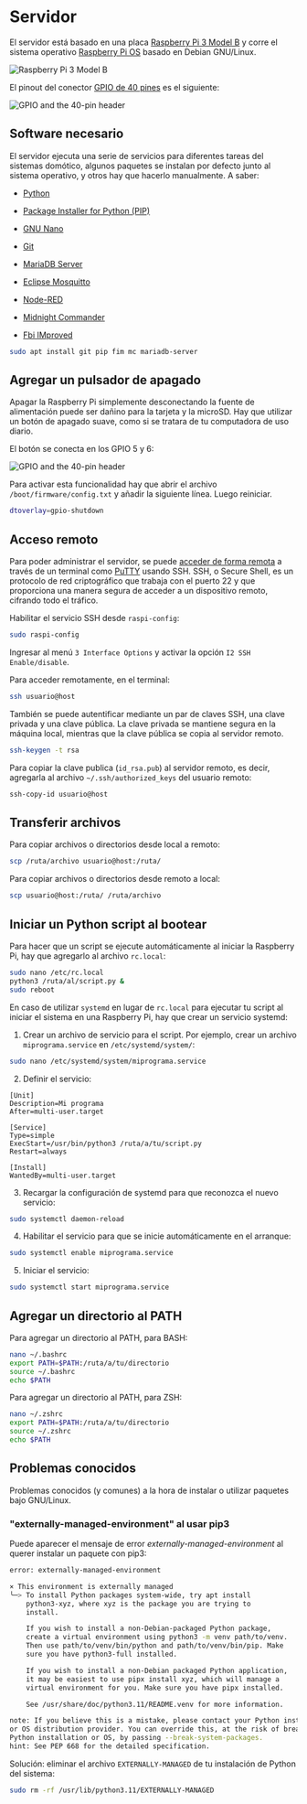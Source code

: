 # Servidor

El servidor está basado en una placa [Raspberry Pi 3 Model B](https://www.raspberrypi.com/products/raspberry-pi-3-model-b/) y corre el sistema operativo [Raspberry Pi OS](https://www.raspberrypi.com/software/) basado en Debian GNU/Linux.

![Raspberry Pi 3 Model B](./RPI3B.jpg)

El pinout del conector [GPIO de 40 pines](https://www.raspberrypi.com/documentation/computers/raspberry-pi.html#gpio-and-the-40-pin-header) es el siguiente:

![GPIO and the 40-pin header](./RPI_GPIO_Pinout_Diagram.png)

## Software necesario

El servidor ejecuta una serie de servicios para diferentes tareas del sistemas domótico, algunos paquetes se instalan por defecto junto al sistema operativo, y otros hay que hacerlo manualmente. A saber:

- [Python](https://www.python.org/)
- [Package Installer for Python (PIP)](https://pip.pypa.io/)
- [GNU Nano](https://www.nano-editor.org/)
- [Git](https://git-scm.com/)

- [MariaDB Server](https://mariadb.org/)
- [Eclipse Mosquitto](https://mosquitto.org/)
- [Node-RED](https://nodered.org/)

- [Midnight Commander](https://midnight-commander.org/)
- [Fbi IMproved](https://www.nongnu.org/fbi-improved/)

```Bash
sudo apt install git pip fim mc mariadb-server
```

## Agregar un pulsador de apagado

Apagar la Raspberry Pi simplemente desconectando la fuente de alimentación puede ser dañino para la tarjeta y la microSD. Hay que utilizar un botón de apagado suave, como si se tratara de tu computadora de uso diario.

El botón se conecta en los GPIO 5 y 6:

![GPIO and the 40-pin header](./pi-shutdown-button.png)

Para activar esta funcionalidad hay que abrir el archivo `/boot/firmware/config.txt` y añadir la siguiente línea. Luego reiniciar.

```bash
dtoverlay=gpio-shutdown
```

## Acceso remoto

Para poder administrar el servidor, se puede [acceder de forma remota](https://www.luisllamas.es/raspberry-pi-ssh/) a través de un terminal como [PuTTY](https://www.putty.org/) usando SSH. SSH, o Secure Shell, es un protocolo de red criptográfico que trabaja con el puerto 22 y que proporciona una manera segura de acceder a un dispositivo remoto, cifrando todo el tráfico.

Habilitar el servicio SSH desde `raspi-config`:

```bash
sudo raspi-config
```

Ingresar al menú `3 Interface Options` y activar la opción `I2 SSH Enable/disable`.

Para acceder remotamente, en el terminal:

```bash
ssh usuario@host
```

También se puede autentificar mediante un par de claves SSH, una clave privada y una clave pública. La clave privada se mantiene segura en la máquina local, mientras que la clave pública se copia al servidor remoto.

```bash
ssh-keygen -t rsa
```

Para copiar la clave publica (`id_rsa.pub`) al servidor remoto, es decir, agregarla al archivo `~/.ssh/authorized_keys` del usuario remoto:

```bash
ssh-copy-id usuario@host
```

## Transferir archivos

Para copiar archivos o directorios desde local a remoto:

```bash
scp /ruta/archivo usuario@host:/ruta/
```

Para copiar archivos o directorios desde remoto a local:

```bash
scp usuario@host:/ruta/ /ruta/archivo
```

## Iniciar un Python script al bootear

Para hacer que un script se ejecute automáticamente al iniciar la Raspberry Pi, hay que agregarlo al archivo `rc.local`:

```bash
sudo nano /etc/rc.local
python3 /ruta/al/script.py &
sudo reboot
```

En caso de utilizar `systemd` en lugar de `rc.local` para ejecutar tu script al iniciar el sistema en una Raspberry Pi, hay que crear un servicio systemd:

1. Crear un archivo de servicio para el script. Por ejemplo, crear un archivo `miprograma.service` en `/etc/systemd/system/`:

```bash
sudo nano /etc/systemd/system/miprograma.service
```

2. Definir el servicio:

```
[Unit]
Description=Mi programa
After=multi-user.target

[Service]
Type=simple
ExecStart=/usr/bin/python3 /ruta/a/tu/script.py
Restart=always

[Install]
WantedBy=multi-user.target
```

3. Recargar la configuración de systemd para que reconozca el nuevo servicio:

```bash
sudo systemctl daemon-reload
```

4. Habilitar el servicio para que se inicie automáticamente en el arranque:

```bash
sudo systemctl enable miprograma.service
```

5. Iniciar el servicio:

```bash
sudo systemctl start miprograma.service
```
## Agregar un directorio al PATH

Para agregar un directorio al PATH, para BASH:

```bash
nano ~/.bashrc
export PATH=$PATH:/ruta/a/tu/directorio
source ~/.bashrc
echo $PATH
```

Para agregar un directorio al PATH, para ZSH:

```bash
nano ~/.zshrc
export PATH=$PATH:/ruta/a/tu/directorio
source ~/.zshrc
echo $PATH
```

## Problemas conocidos

Problemas conocidos (y comunes) a la hora de instalar o utilizar paquetes bajo GNU/Linux.

### "externally-managed-environment" al usar pip3

Puede aparecer el mensaje de error *externally-managed-environment* al querer instalar un paquete con pip3:

```bash
error: externally-managed-environment

× This environment is externally managed
╰─> To install Python packages system-wide, try apt install
    python3-xyz, where xyz is the package you are trying to
    install.

    If you wish to install a non-Debian-packaged Python package,
    create a virtual environment using python3 -m venv path/to/venv.
    Then use path/to/venv/bin/python and path/to/venv/bin/pip. Make
    sure you have python3-full installed.

    If you wish to install a non-Debian packaged Python application,
    it may be easiest to use pipx install xyz, which will manage a
    virtual environment for you. Make sure you have pipx installed.

    See /usr/share/doc/python3.11/README.venv for more information.

note: If you believe this is a mistake, please contact your Python installation
or OS distribution provider. You can override this, at the risk of breaking your
Python installation or OS, by passing --break-system-packages.
hint: See PEP 668 for the detailed specification.
```

Solución: eliminar el archivo `EXTERNALLY-MANAGED` de tu instalación de Python del sistema:

```bash
sudo rm -rf /usr/lib/python3.11/EXTERNALLY-MANAGED
```
